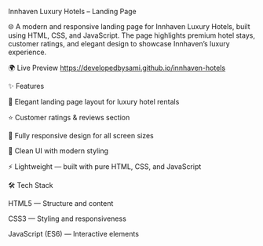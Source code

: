 Innhaven Luxury Hotels – Landing Page

🌐 A modern and responsive landing page for Innhaven Luxury Hotels, built using HTML, CSS, and JavaScript.
The page highlights premium hotel stays, customer ratings, and elegant design to showcase Innhaven’s luxury experience.

🌍 Live Preview
https://developedbysami.github.io/innhaven-hotels

✨ Features

🏨 Elegant landing page layout for luxury hotel rentals

⭐ Customer ratings & reviews section

📱 Fully responsive design for all screen sizes

🎨 Clean UI with modern styling

⚡ Lightweight — built with pure HTML, CSS, and JavaScript

🛠️ Tech Stack

HTML5 — Structure and content

CSS3 — Styling and responsiveness

JavaScript (ES6) — Interactive elements

